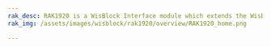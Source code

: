```yaml
---
rak_desc: RAK1920 is a WisBlock Interface module which extends the WisBlock system with an adapter board to connect Click Boards (MikroElektronika), QWICC (Sparkfun) based and Grove (Seeed) based sensors to WisBlock.
rak_img: /assets/images/wisblock/rak1920/overview/RAK1920_home.png

---
```


<rk-redirect to="/Product-Categories/WisBlock/RAK1920/Overview/" />